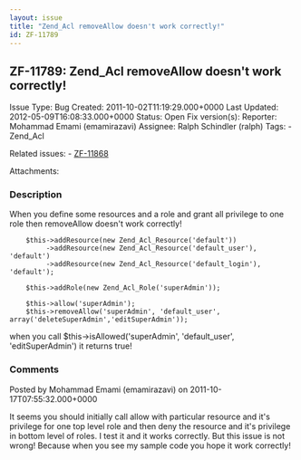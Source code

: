 ```yaml
---
layout: issue
title: "Zend_Acl removeAllow doesn't work correctly!"
id: ZF-11789
---
```


ZF-11789: Zend\_Acl removeAllow doesn't work correctly!
-------------------------------------------------------

 Issue Type: Bug Created: 2011-10-02T11:19:29.000+0000 Last Updated: 2012-05-09T16:08:33.000+0000 Status: Open Fix version(s): 
 Reporter:  Mohammad Emami (emamirazavi)  Assignee:  Ralph Schindler (ralph)  Tags: - Zend\_Acl
 
 Related issues: - [ZF-11868](/issues/browse/ZF-11868)
 
 Attachments: 
### Description

When you define some resources and a role and grant all privilege to one role then removeAllow doesn't work correctly!

 
        $this->addResource(new Zend_Acl_Resource('default'))
             ->addResource(new Zend_Acl_Resource('default_user'), 'default')
             ->addResource(new Zend_Acl_Resource('default_login'), 'default');
    
        $this->addRole(new Zend_Acl_Role('superAdmin'));
    
        $this->allow('superAdmin');
        $this->removeAllow('superAdmin', 'default_user', array('deleteSuperAdmin','editSuperAdmin'));


when you call $this->isAllowed('superAdmin', 'default\_user', 'editSuperAdmin') it returns true!

 

 

### Comments

Posted by Mohammad Emami (emamirazavi) on 2011-10-17T07:55:32.000+0000

It seems you should initially call allow with particular resource and it's privilege for one top level role and then deny the resource and it's privilege in bottom level of roles. I test it and it works correctly. But this issue is not wrong! Because when you see my sample code you hope it work correctly!

 

 
